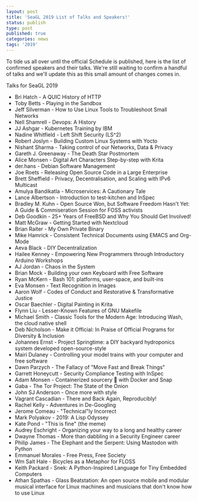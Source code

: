 ```yaml
---
layout: post
title: 'SeaGL 2019 List of Talks and Speakers!'
status: publish
type: post
published: true
categories: news
tags: '2019'
---
```


To tide us all over until the official Schedule is published, here is the list of confirmed speakers and their talks.  We're still waiting to confirm a handful of talks and we'll update this as this small amount of changes comes in.

Talks for SeaGL 2019
* Bri Hatch - A QUIC History of HTTP
* Toby Betts - Playing in the Sandbox
* Jeff Silverman - How to Use Linux Tools to Troubleshoot Small Networks
* Nell Shamrell - Devops: A History
* JJ Ashgar - Kubernetes Training by IBM
* Nadine Whitfield - Left Shift Security (LS^2)
* Robert Joslyn - Building Custom Linux Systems with Yocto
* Nishant Sharma - Taking control of our Networks, Data & Privacy
* Gareth J. Greenaway - The Death Star Postmortem
* Alice Monsen - Digital Art Characters Step-by-step with Krita
* der.hans - Debian Software Management
* Joe Roets - Releasing Open Source Code in a Large Enterprise
* Brett Sheffield - Privacy, Decentralisation, and Scaling with IPv6 Multicast
* Amulya Bandikatla - Microservices: A Cautionary Tale
* Lance Albertson - Introduction to test-kitchen and InSpec
* Bradley M. Kuhn - Open Source Won, but Software Freedom Hasn't Yet: A Guide & Commiseration Session for FOSS activists
* Deb Goodkin - 25+ Years of FreeBSD and Why You Should Get Involved!
* Matt McGraw - Getting Started with Nextcloud
* Brian Raiter - My Own Private Binary
* Mike Hamrick - Consistent Technical Documents using EMACS and Org-Mode
* Aeva Black - DIY Decentralization
* Hailee Kenney - Empowering New Programmers through Introductory Arduino Workshops
* AJ Jordan - Chaos in the System
* Brian Mock - Building your own Keyboard with Free Software
* Ryan McKern - Bash 101: platforms, user-space, and built-ins
* Eva Monsen - Text Recognition in Images
* Aaron Wolf - Codes of Conduct and Restorative & Transformative Justice
* Oscar Baechler - Digital Painting in Krita
* Flynn Liu - Lesser-Known Features of GNU Makefile
* Michael Smith - Classic Tools for the Modern Age: Introducing Wash, the cloud native shell
* Deb Nicholson - Make it Official: In Praise of Official Programs for Diversity & Inclusion
* Johannes Ernst - Project Springtime: a DIY backyard hydroponics system developed open-source-style
* Mairi Dulaney - Controlling your model trains with your computer and free software
* Dawn Parzych - The Fallacy of "Move Fast and Break Things"
* Garrett Honeycutt - Security Compliance Testing with InSpec
* Adam Monsen - Containerized sourcery 🧙 with Docker and Snap
* Gaba - The Tor Project: The State of the Onion
* John SJ Anderson - Once more with style
* Vagrant Cascadian - There and Back Again, Reproducibly!
* Rachel Kelly - Adventures in De-Googling
* Jerome Comeau - "Technical"ly Incorrect
* Mark Polyakov - 2019: A Lisp Odyssey
* Kate Pond - "This is fine" (the meme)
* Audrey Eschright - Organizing your way to a long and healthy career
* Dwayne Thomas - More than dabbling in a Security Engineer career
* Philip James - The Elephant and the Serpent: Using Mastodon with Python
* Emmanuel Morales - Free Press, Free Society
* Wm Salt Hale - Bicycles as a Metaphor for FLOSS
* Keith Packard - Snek: A Python-Inspired Language for Tiny Embedded Computers
* Athan Spathas - Glass Beatstation: An open source mobile and modular musical interface for Linux machines and musicians that don't know how to use Linux
